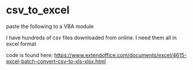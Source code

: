 # csv_to_excel
paste the following to a VBA module

I have hundreds of csv files downloaded from online. I need them all in excel format

code is found here: https://www.extendoffice.com/documents/excel/4615-excel-batch-convert-csv-to-xls-xlsx.html
